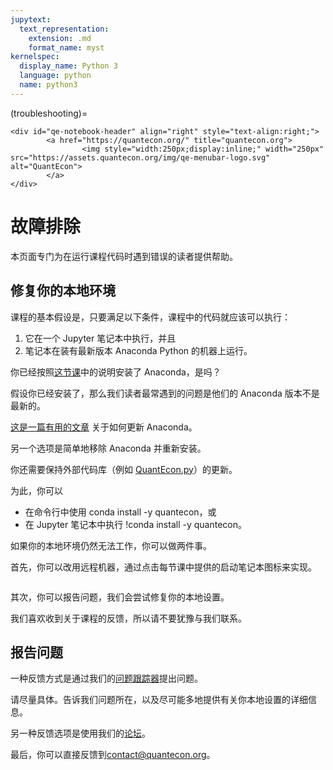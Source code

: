 ```yaml
---
jupytext:
  text_representation:
    extension: .md
    format_name: myst
kernelspec:
  display_name: Python 3
  language: python
  name: python3
---
```


(troubleshooting)=
```{raw} html
<div id="qe-notebook-header" align="right" style="text-align:right;">
        <a href="https://quantecon.org/" title="quantecon.org">
                <img style="width:250px;display:inline;" width="250px" src="https://assets.quantecon.org/img/qe-menubar-logo.svg" alt="QuantEcon">
        </a>
</div>
```

# 故障排除

本页面专门为在运行课程代码时遇到错误的读者提供帮助。

## 修复你的本地环境

课程的基本假设是，只要满足以下条件，课程中的代码就应该可以执行：

1. 它在一个 Jupyter 笔记本中执行，并且
1. 笔记本在装有最新版本 Anaconda Python 的机器上运行。

你已经按照[这节课](https://python-programming.quantecon.org/getting_started.html)中的说明安装了 Anaconda，是吗？

假设你已经安装了，那么我们读者最常遇到的问题是他们的 Anaconda 版本不是最新的。

[这是一篇有用的文章](https://www.anaconda.com/blog/keeping-anaconda-date)
关于如何更新 Anaconda。

另一个选项是简单地移除 Anaconda 并重新安装。

你还需要保持外部代码库（例如 [QuantEcon.py](https://quantecon.org/quantecon-py)）的更新。

为此，你可以

* 在命令行中使用 conda install -y quantecon，或
* 在 Jupyter 笔记本中执行 !conda install -y quantecon。

如果你的本地环境仍然无法工作，你可以做两件事。

首先，你可以改用远程机器，通过点击每节课中提供的启动笔记本图标来实现。

```{image} _static/lecture_specific/troubleshooting/launch.png

```

其次，你可以报告问题，我们会尝试修复你的本地设置。

我们喜欢收到关于课程的反馈，所以请不要犹豫与我们联系。

## 报告问题

一种反馈方式是通过我们的[问题跟踪器](https://github.com/QuantEcon/lecture-python/issues)提出问题。

请尽量具体。告诉我们问题所在，以及尽可能多地提供有关你本地设置的详细信息。

另一种反馈选项是使用我们的[论坛](https://discourse.quantecon.org/)。

最后，你可以直接反馈到[contact@quantecon.org](mailto:contact@quantecon.org)。